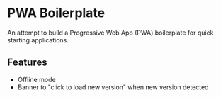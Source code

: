 # PWA Boilerplate

An attempt to build a Progressive Web App (PWA) boilerplate for quick starting applications.

## Features

- Offline mode
- Banner to "click to load new version" when new version detected